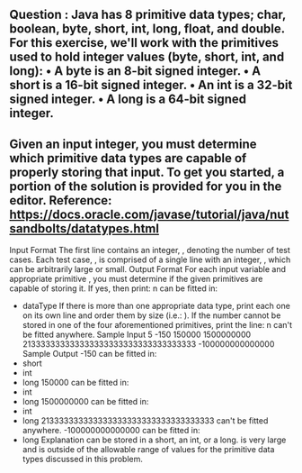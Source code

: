 Question :
Java has 8 primitive data types; char, boolean, byte, short, int, long, float, and double. 
For this exercise, we'll work with the primitives used to hold integer values (byte, short, int, and long):
•	A byte is an 8-bit signed integer.
•	A short is a 16-bit signed integer.
•	An int is a 32-bit signed integer.
•	A long is a 64-bit signed integer.
-----------------------------------------------------------------------------------------------------------------------------------------------------------------------
Given an input integer, you must determine which primitive data types are capable of properly storing that input.
To get you started, a portion of the solution is provided for you in the editor.
Reference: https://docs.oracle.com/javase/tutorial/java/nutsandbolts/datatypes.html
-----------------------------------------------------------------------------------------------------------------------------------------------------------------------
Input Format
The first line contains an integer, , denoting the number of test cases.
Each test case, , is comprised of a single line with an integer, , which can be arbitrarily large or small.
Output Format
For each input variable  and appropriate primitive , you must determine if the given primitives are capable of storing it. If yes, then print:
n can be fitted in:
* dataType
If there is more than one appropriate data type, print each one on its own line and order them by size (i.e.: ).
If the number cannot be stored in one of the four aforementioned primitives, print the line:
n can't be fitted anywhere.
Sample Input
5
-150
150000
1500000000
213333333333333333333333333333333333
-100000000000000
Sample Output
-150 can be fitted in:
* short
* int
* long
150000 can be fitted in:
* int
* long
1500000000 can be fitted in:
* int
* long
213333333333333333333333333333333333 can't be fitted anywhere.
-100000000000000 can be fitted in:
* long
Explanation
 can be stored in a short, an int, or a long.
 is very large and is outside of the allowable range of values for the primitive data types discussed in this problem.

